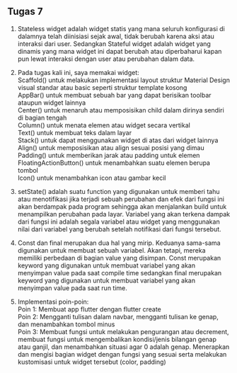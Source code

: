 ## Tugas 7

1. Stateless widget adalah widget statis yang mana seluruh konfigurasi di dalamnya telah diinisiasi sejak awal, tidak berubah karena aksi atau interaksi dari user. Sedangkan Stateful widget adalah widget yang dinamis yang mana widget ini dapat berubah atau diperbaharui kapan pun lewat interaksi dengan user atau perubahan dalam data. 

2. Pada tugas kali ini, saya memakai widget:<br>
Scaffold() untuk melakukan implementasi layout struktur Material Design visual standar atau basic seperti struktur template kosong  <br>
AppBar() untuk membuat sebuah bar yang dapat berisikan toolbar ataupun widget lainnya<br>
Center() untuk menaruh atau memposisikan child dalam dirinya sendiri di bagian tengah<br>
Column() untuk menata elemen atau widget secara vertikal <br>
Text() untuk membuat teks dalam layar<br>
Stack() untuk dapat menggunakan widget di atas dari widget lainnya<br>
Align() untuk memposisikan atau align sesuai posisi yang dimau<br>
Padding() untuk memberikan jarak atau padding untuk elemen<br>
FloatingActionButton() untuk menambahkan suatu elemen berupa tombol<br>
Icon() untuk menambahkan icon atau gambar kecil<br>

3. setState() adalah suatu function yang digunakan untuk memberi tahu atau menotifikasi jika terjadi sebuah perubahan dan efek dari fungsi ini akan berdampak pada program sehingga akan menjalankan build untuk menampilkan perubahan pada layar. Variabel yang akan terkena dampak dari fungsi ini adalah segala variabel atau widget yang menggunakan nilai dari variabel yang berubah setelah notifikasi dari fungsi tersebut.

4. Const dan final merupakan dua hal yang mirip. Keduanya sama-sama digunakan untuk membuat sebuah variabel. Akan tetapi, mereka memiliki perbedaan di bagian value yang disimpan. Const merupakan keyword yang digunakan untuk membuat variabel yang akan menyimpan value pada saat compile time sedangkan final merupakan keyword yang digunakan untuk membuat variabel yang akan menyimpan value pada saat run time.

5. Implementasi poin-poin:<br>
Poin 1: Membuat app flutter dengan flutter create<br>
Poin 2: Mengganti tulisan dalam navbar, mengganti tulisan ke genap, dan menambahkan tombol minus<br>
Poin 3: Membuat fungsi untuk melakukan pengurangan atau decrement, membuat fungsi untuk mengembalikan kondisi/jenis bilangan genap atau ganjil, dan menambahkan situasi agar 0 adalah genap. Menerapkan dan mengisi bagian widget dengan fungsi yang sesuai serta melakukan kustomisasi untuk widget tersebut (color, padding)